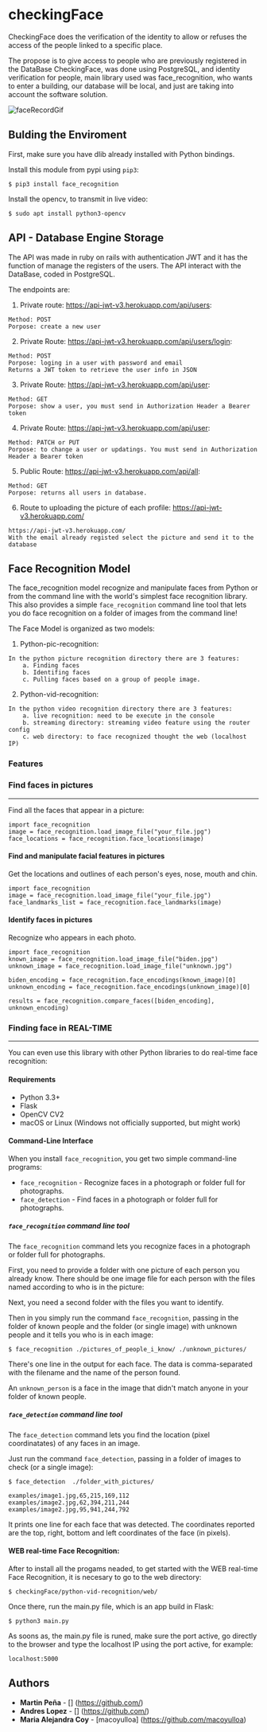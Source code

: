 # checkingFace

CheckingFace does the verification of the identity to allow or refuses the access of the people linked to a specific place.

The propose is to give access to people who are previously registered in the DataBase CheckingFace, was done using PostgreSQL, and identity verification for people, main library used was face_recognition, who wants to enter a building, our database will be local, and just are taking into account the software solution. 

![faceRecordGif](faceRecord.gif)

## Bulding the Enviroment

First, make sure you have dlib already installed with Python bindings.

Install this module from pypi using `pip3`:

```
$ pip3 install face_recognition
```

Install the opencv, to transmit in live video:

``` 	
$ sudo apt install python3-opencv
```

## API - Database Engine Storage

The API was made in ruby on rails with authentication JWT and it has the function of manage the registers of the users. The API interact with the DataBase, coded in PostgreSQL. 

The endpoints are:

1. Private route: https://api-jwt-v3.herokuapp.com/api/users:
```
Method: POST
Porpose: create a new user  
```

2. Private Route: https://api-jwt-v3.herokuapp.com/api/users/login:
```
Method: POST
Porpose: loging in a user with password and email
Returns a JWT token to retrieve the user info in JSON
```

3. Private Route: https://api-jwt-v3.herokuapp.com/api/user:
```
Method: GET
Porpose: show a user, you must send in Authorization Header a Bearer token
```

4. Private Route: https://api-jwt-v3.herokuapp.com/api/user:
```
Method: PATCH or PUT
Porpose: to change a user or updatings. You must send in Authorization Header a Bearer token
```

5. Public Route: https://api-jwt-v3.herokuapp.com/api/all:
```
Method: GET
Porpose: returns all users in database.
```

6. Route to uploading the picture of each profile: https://api-jwt-v3.herokuapp.com/
```
https://api-jwt-v3.herokuapp.com/
With the email already registed select the picture and send it to the database
```

## Face Recognition Model

The face_recognition model recognize and manipulate faces from Python or from the command line with the world's simplest face recognition library. This also provides a simple `face_recognition` command line tool that lets you do face recognition on a folder of images from the command line!

The Face Model is organized as two models:

1. Python-pic-recognition: 
```
In the python picture recognition directory there are 3 features: 
    a. Finding faces
    b. Identifing faces
    c. Pulling faces based on a group of people image. 
```

2. Python-vid-recognition:
```
In the python video recognition directory there are 3 features:
    a. live recognition: need to be execute in the console
    b. streaming directory: streaming video feature using the router config
    c. web directory: to face recognized thought the web (localhost IP)
```

### Features

### Find faces in pictures
---------------------------

Find all the faces that appear in a picture:

```
import face_recognition
image = face_recognition.load_image_file("your_file.jpg")
face_locations = face_recognition.face_locations(image)
```

#### Find and manipulate facial features in pictures

Get the locations and outlines of each person's eyes, nose, mouth and chin.

```
import face_recognition
image = face_recognition.load_image_file("your_file.jpg")
face_landmarks_list = face_recognition.face_landmarks(image)
```

#### Identify faces in pictures

Recognize who appears in each photo.

```
import face_recognition
known_image = face_recognition.load_image_file("biden.jpg")
unknown_image = face_recognition.load_image_file("unknown.jpg")

biden_encoding = face_recognition.face_encodings(known_image)[0]
unknown_encoding = face_recognition.face_encodings(unknown_image)[0]

results = face_recognition.compare_faces([biden_encoding], unknown_encoding)
```

### Finding face in REAL-TIME
-----------------------------

You can even use this library with other Python libraries to do real-time face recognition:

#### Requirements

-   Python 3.3+
-   Flask
-   OpenCV CV2
-   macOS or Linux (Windows not officially supported, but might work)

#### Command-Line Interface

When you install `face_recognition`, you get two simple command-line programs:

-   `face_recognition` - Recognize faces in a photograph or folder full for photographs.
-   `face_detection` - Find faces in a photograph or folder full for photographs.

##### `face_recognition` command line tool

The `face_recognition` command lets you recognize faces in a photograph or folder full for photographs.

First, you need to provide a folder with one picture of each person you already know. There should be one image file for each person with the files named according to who is in the picture:

Next, you need a second folder with the files you want to identify.

Then in you simply run the command `face_recognition`, passing in the folder of known people and the folder (or single image) with unknown people and it tells you who is in each image:

```
$ face_recognition ./pictures_of_people_i_know/ ./unknown_pictures/
```

There's one line in the output for each face. The data is comma-separated with the filename and the name of the person found.

An `unknown_person` is a face in the image that didn't match anyone in your folder of known people.

##### `face_detection` command line tool

The `face_detection` command lets you find the location (pixel coordinatates) of any faces in an image.

Just run the command `face_detection`, passing in a folder of images to check (or a single image):

```
$ face_detection  ./folder_with_pictures/

examples/image1.jpg,65,215,169,112
examples/image2.jpg,62,394,211,244
examples/image2.jpg,95,941,244,792
```

It prints one line for each face that was detected. The coordinates reported are the top, right, bottom and left coordinates of the face (in pixels).

#### WEB real-time Face Recognition:

After to install all the progams neaded, to get started with the WEB real-time Face Recognition, it is necesary to go to the web directory:

```
$ checkingFace/python-vid-recognition/web/
```
Once there, run the main.py file, which is an app build in Flask:
```
$ python3 main.py
```
As soons as, the main.py file is runed, make sure the port active, go directly to the browser and type the localhost IP using the port active, for example: 
```
localhost:5000
```


Authors
-------

-   **Martin Peña** - [] (<https://github.com/>)
-   **Andres Lopez** - [] (<https://github.com/>)
-   **Maria Alejandra Coy** - [macoyulloa] (<https://github.com/macoyulloa>)